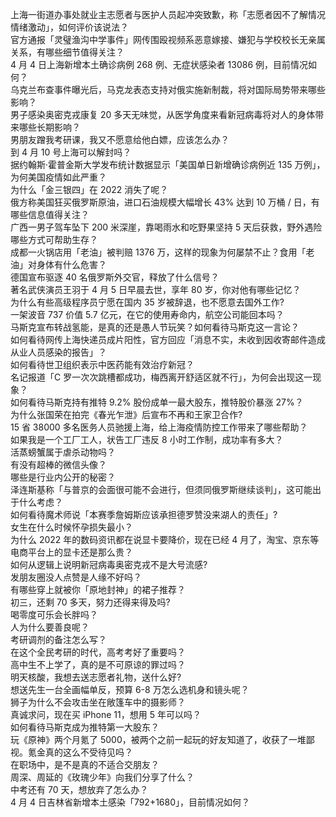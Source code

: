 上海一街道办事处就业主志愿者与医护人员起冲突致歉，称「志愿者因不了解情况情绪激动」，如何评价该说法？  
官方通报「灵璧渔沟中学事件」网传围殴视频系恶意嫁接、嫌犯与学校校长无亲属关系，有哪些细节值得关注？  
4 月 4 日上海新增本土确诊病例 268 例、无症状感染者 13086 例，目前情况如何？  
乌克兰布查事件曝光后，马克龙表态支持对俄实施新制裁，将对国际局势带来哪些影响？  
男子感染奥密克戎康复 20 多天无味觉，从医学角度来看新冠病毒将对人的身体带来哪些长期影响？  
男朋友蹭我考研课，我又不愿意给他白嫖，应该怎么办？  
到 4 月 10 号上海可以解封吗？  
据约翰斯·霍普金斯大学发布统计数据显示「美国单日新增确诊病例近 135 万例」，为何美国疫情如此严重？  
为什么「金三银四」在 2022 消失了呢？  
俄方称美国狂买俄罗斯原油，进口石油规模大幅增长 43% 达到 10 万桶 / 日，有哪些信息值得关注？  
广西一男子驾车坠下 200 米深崖，靠喝雨水和吃野果坚持 5 天后获救，野外遇险哪些方式可帮助生存？  
成都一火锅店用「老油」被判赔 1376 万，这样的现象为何屡禁不止？食用「老油」对身体有什么危害？  
德国宣布驱逐 40 名俄罗斯外交官，释放了什么信号？  
著名武侠演员王羽于 4 月 5 日早晨去世，享年 80 岁，你对他有哪些记忆？  
为什么有些高级程序员宁愿在国内 35 岁被辞退，也不愿意去国外工作?  
一架波音 737 价值 5.7 亿元，在它的使用寿命内，航空公司能回本吗？  
马斯克宣布转战氢能，是真的还是愚人节玩笑？如何看待马斯克这一言论？  
如何看待网传上海快递员成片阳性，官方回应「消息不实，未收到因收寄邮件造成从业人员感染的报告」？  
如何看待世卫组织表示中医药能有效治疗新冠？  
名记报道「C 罗一次次跳槽都成功，梅西离开舒适区就不行」，为何会出现这一现象？  
如何看待马斯克持有推特 9.2% 股份成单一最大股东，推特股价暴涨 27%？  
为什么张国荣在拍完《春光乍泄》后宣布不再和王家卫合作?  
15 省 38000 多名医务人员驰援上海，给上海疫情防控工作带来了哪些帮助？  
如果我是一个工厂工人，状告工厂违反 8 小时工作制，成功率有多大？  
活蒸螃蟹属于虐杀动物吗？  
有没有超棒的微信头像？  
哪些是行业内公开的秘密？  
泽连斯基称「与普京的会面很可能不会进行，但须同俄罗斯继续谈判」，这可能出于什么考虑？  
如何看待魔术师说「本赛季詹姆斯应该承担德罗赞没来湖人的责任」?  
女生在什么时候怀孕损失最小？  
为什么 2022 年的数码资讯都在说显卡要降价，现在已经 4 月了，淘宝、京东等电商平台上的显卡还是那么贵？  
如何从逻辑上说明新冠病毒奥密克戎不是大号流感?  
发朋友圈没人点赞是人缘不好吗？  
有哪些穿上就被你「原地封神」的裙子推荐？  
初三，还剩 70 多天，努力还得来得及吗?  
喝零度可乐会长胖吗？  
人为什么要善良呢？  
考研调剂的备注怎么写？  
在这个全民考研的时代，高考考好了重要吗？  
高中生不上学了，真的是不可原谅的罪过吗？  
明天核酸，我想去送志愿者礼物，送什么好?  
想送先生一台全画幅单反，预算 6-8 万怎么选机身和镜头呢？  
狮子为什么不会攻击坐在敞篷车中的摄影师？  
真诚求问，现在买 iPhone 11，想用 5 年可以吗？  
如何看待马斯克成为推特第一大股东？  
玩《原神》两个月氪了 5000，被两个之前一起玩的好友知道了，收获了一堆鄙视。氪金真的这么不受待见吗？  
在职场中，是不是真的不适合交朋友？  
周深、周延的《玫瑰少年》向我们分享了什么？  
中考还有 70 天，想放弃了怎么办？  
4 月 4 日吉林省新增本土感染「792+1680」，目前情况如何？  
